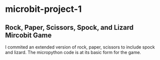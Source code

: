 # microbit-project-1
## Rock, Paper, Scissors, Spock, and Lizard Mircobit Game
I commited an extended version of rock, paper, scissors to include spock and lizard. The micropython code is at its basic form for the game.

